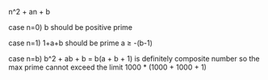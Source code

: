 n^2 + an + b

case n=0)
    b	should be positive prime

case n=1)
	1+a+b	should be prime
	a ≥ -(b-1)

case n=b)
    b^2 + ab + b = b(a + b + 1) is definitely composite number
    so the max prime cannot exceed the limit 1000 * (1000 + 1000 + 1)
